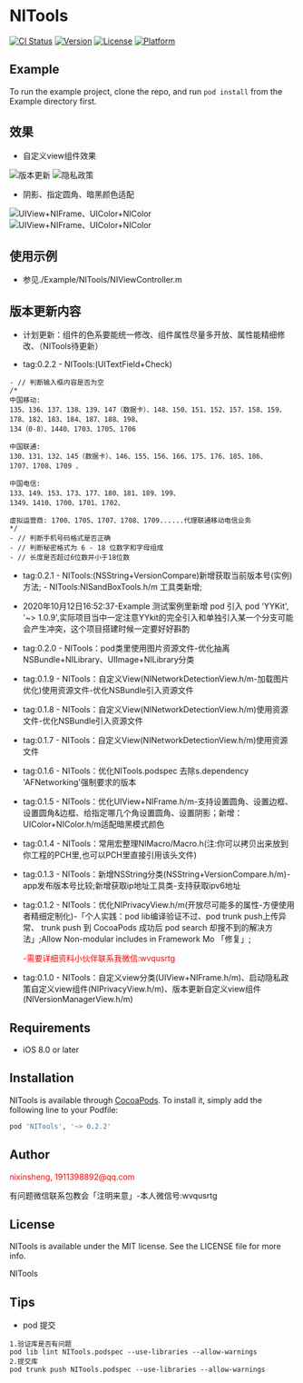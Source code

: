 # NITools


[![CI Status](https://img.shields.io/travis/nixinsheng/NITools.svg?style=flat)](https://travis-ci.org/nixinsheng/NITools)
[![Version](https://img.shields.io/cocoapods/v/NITools.svg?style=flat)](https://cocoapods.org/pods/NITools)
[![License](https://img.shields.io/cocoapods/l/NITools.svg?style=flat)](https://cocoapods.org/pods/NITools)
[![Platform](https://img.shields.io/cocoapods/p/NITools.svg?style=flat)](https://cocoapods.org/pods/NITools)

## Example

To run the example project, clone the repo, and run `pod install` from the Example directory first.

## 效果
 - 自定义view组件效果

![版本更新](./Res/demo.gif)
![隐私政策](./Res/demo2.gif)
 - 阴影、指定圆角、暗黑颜色适配

![UIView+NIFrame、UIColor+NIColor](./Res/WechatIMG51.png)
![UIView+NIFrame、UIColor+NIColor](./Res/WechatIMG52.png)

## 使用示例
 - 参见./Example/NITools/NIViewController.m

## 版本更新内容
 - 计划更新：组件的色系要能统一修改、组件属性尽量多开放、属性能精细修改、（NITools待更新）
 
 - tag:0.2.2 - NITools:(UITextField+Check)
```             
- // 判断输入框内容是否为空
/*
中国移动:
135、136、137、138、139、147（数据卡）、148、150、151、152、157、158、159、178、182、183、184、187、188、198、
134（0-8）、1440、1703、1705、1706

中国联通:
130、131、132、145（数据卡）、146、155、156、166、175、176、185、186、
1707、1708、1709 、

中国电信:
133、149、153、173、177、180、181、189、199、
1349、1410、1700、1701、1702、

虛拟运营商: 1700、1705、1707、1708、1709......代理联通移动电信业务
*/
- // 判断手机号码格式是否正确
- // 判断秘密格式为 6 - 18 位数字和字母组成
- // 长度是否超过6位数并小于18位数
```                  
 - tag:0.2.1 - NITools:(NSString+VersionCompare)新增获取当前版本号(实例)方法;
             - NITools:NISandBoxTools.h/m 工具类新增;
 - 2020年10月12日16:52:37-Example 测试案例里新增 pod 引入 pod 'YYKit', '~> 1.0.9',实际项目当中一定注意YYkit的完全引入和单独引入某一个分支可能会产生冲突，这个项目搭建时候一定要好好斟酌
 - tag:0.2.0 - NITools：pod类里使用图片资源文件-优化抽离NSBundle+NILibrary、UIImage+NILibrary分类 
 - tag:0.1.9 - NITools：自定义View(NINetworkDetectionView.h/m-加载图片优化)使用资源文件-优化NSBundle引入资源文件 
 - tag:0.1.8 - NITools：自定义View(NINetworkDetectionView.h/m)使用资源文件-优化NSBundle引入资源文件
 - tag:0.1.7 - NITools：自定义View(NINetworkDetectionView.h/m)使用资源文件
 - tag:0.1.6 - NITools：优化NITools.podspec 去除s.dependency 'AFNetworking'强制要求的版本
 - tag:0.1.5 - NITools：优化UIView+NIFrame.h/m-支持设置圆角、设置边框、设置圆角&边框、给指定哪几个角设置圆角、设置阴影；新增：UIColor+NIColor.h/m适配暗黑模式颜色
 - tag:0.1.4 - NITools：常用宏整理NIMacro/Macro.h(注:你可以拷贝出来放到你工程的PCH里,也可以PCH里直接引用该头文件)
 - tag:0.1.3 - NITools：新增NSString分类(NSString+VersionCompare.h/m)-app发布版本号比较;新增获取ip地址工具类-支持获取ipv6地址
 - tag:0.1.2 - NITools：优化NIPrivacyView.h/m(开放尽可能多的属性-方便使用者精细定制化)-「个人实践：pod lib编译验证不过、pod trunk push上传异常、 trunk push 到 CocoaPods 成功后 pod search 却搜不到的解决方法」;Allow Non-modular includes in Framework Mo 「修复」;
    <p style="color:red">-需要详细资料小伙伴联系我微信:wvqusrtg</p>

 - tag:0.1.0 - NITools：自定义view分类(UIView+NIFrame.h/m)、启动隐私政策自定义view组件(NIPrivacyView.h/m)、版本更新自定义view组件(NIVersionManagerView.h/m)

## Requirements

- iOS 8.0 or later

## Installation

NITools is available through [CocoaPods](https://cocoapods.org). To install
it, simply add the following line to your Podfile:

```ruby
pod 'NITools', '~> 0.2.2'
```

## Author

<p style="color:red">nixinsheng, 1911398892@qq.com</p>

有问题微信联系包教会「注明来意」-本人微信号:wvqusrtg

## License

NITools is available under the MIT license. See the LICENSE file for more info.

NITools

## Tips
- pod 提交
```
1.验证库是否有问题
pod lib lint NITools.podspec --use-libraries --allow-warnings
2.提交库
pod trunk push NITools.podspec --use-libraries --allow-warnings
```